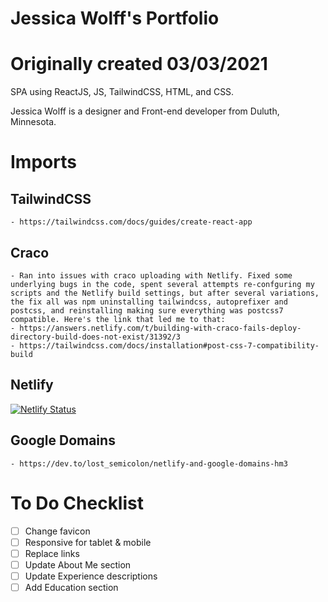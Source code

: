 # Jessica Wolff's Portfolio
# Originally created 03/03/2021

SPA using ReactJS, JS, TailwindCSS, HTML, and CSS. 

Jessica Wolff is a designer and Front-end developer from Duluth, Minnesota.

# Imports
## TailwindCSS
    - https://tailwindcss.com/docs/guides/create-react-app

## Craco
    - Ran into issues with craco uploading with Netlify. Fixed some underlying bugs in the code, spent several attempts re-confguring my scripts and the Netlify build settings, but after several variations, the fix all was npm uninstalling tailwindcss, autoprefixer and postcss, and reinstalling making sure everything was postcss7 compatible. Here's the link that led me to that: 
    - https://answers.netlify.com/t/building-with-craco-fails-deploy-directory-build-does-not-exist/31392/3
    - https://tailwindcss.com/docs/installation#post-css-7-compatibility-build

## Netlify
[![Netlify Status](https://api.netlify.com/api/v1/badges/27b699d2-857c-4a33-863c-75b417fecc82/deploy-status)](https://app.netlify.com/sites/goofy-perlman-bcf1a0/deploys)

## Google Domains
    - https://dev.to/lost_semicolon/netlify-and-google-domains-hm3


# To Do Checklist
- [ ] Change favicon
- [ ] Responsive for tablet & mobile
- [ ] Replace links
- [ ] Update About Me section
- [ ] Update Experience descriptions
- [ ] Add Education section
